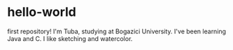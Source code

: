 # hello-world
first repository!
I'm Tuba, studying at Bogazici University. I've been learning Java and C.
I like sketching and watercolor.
